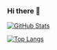 
### Hi there 👋


<a href="https://github.com/zhanghx0905"><img align="center" alt="GitHub Stats" src="https://github-readme-stats.vercel.app/api?username=zhanghx0905&show_icons=true&include_all_commits=true" /></a>

<a href="https://github.com/zhanghx0905"><img align="center" alt="Top Langs" src="https://github-readme-stats.vercel.app/api/top-langs/?username=zhanghx0905&layout=compact&hide=HTML,CSS,QMAKE" /></a>

